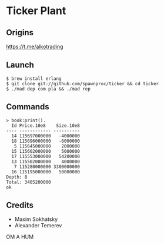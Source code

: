 Ticker Plant
============

Origins
-------

https://t.me/alkotrading

Launch
------

```
$ brew install erlang
$ git clone git://github.com/spawnproc/ticker && cd ticker
$ ./mad dep com pla && ./mad rep
```

Commands
--------

```
> book:print().
  Id Price.10e8    Size.10e8
---- ------------ ----------
  14 115697000000   -4000000
  18 115696000000   -6000000
   5 115645000000    2000000
  15 115602000000    5000000
  17 115553000000   54200000
  13 115502000000    4000000
   7 115280000000 3300000000
  16 115195000000   50000000
Depth: 8
Total: 3405200000
ok
```

Credits
-------

* Maxim Sokhatsky
* Alexander Temerev

OM A HUM
